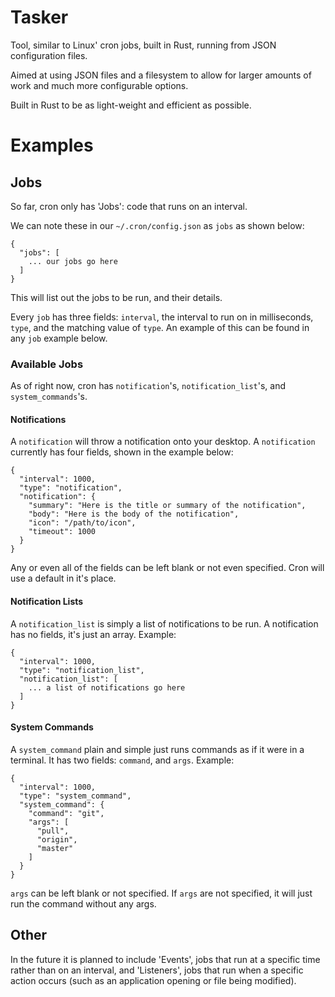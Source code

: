 # Tasker

Tool, similar to Linux' cron jobs, built in Rust, running from JSON configuration files.

Aimed at using JSON files and a filesystem to allow for larger amounts of work and much more configurable options.

Built in Rust to be as light-weight and efficient as possible.

# Examples

## Jobs

So far, cron only has 'Jobs': code that runs on an interval.

We can note these in our `~/.cron/config.json` as `jobs` as shown below:

```
{
  "jobs": [
    ... our jobs go here
  ]
}
```

This will list out the jobs to be run, and their details.

Every `job` has three fields: `interval`, the interval to run on in milliseconds, `type`, and the matching value of `type`. An example of this can be found in any `job` example below.

### Available Jobs

As of right now, cron has `notification`'s, `notification_list`'s, and `system_commands`'s. 

#### Notifications

A `notification` will throw a notification onto your desktop. A `notification` currently has four fields, shown in the example below:

```
{
  "interval": 1000,
  "type": "notification",
  "notification": {
    "summary": "Here is the title or summary of the notification",
    "body": "Here is the body of the notification",
    "icon": "/path/to/icon",
    "timeout": 1000
  }
}
```
Any or even all of the fields can be left blank or not even specified. Cron will use a default in it's place.

#### Notification Lists

A `notification_list` is simply a list of notifications to be run. A notification has no fields, it's just an array. 
Example:

```
{
  "interval": 1000,
  "type": "notification_list",
  "notification_list": [
    ... a list of notifications go here
  ]
}
```

#### System Commands

A `system_command` plain and simple just runs commands as if it were in a terminal. It has two fields: `command`, and `args`.
Example:

```
{
  "interval": 1000,
  "type": "system_command",
  "system_command": {
    "command": "git",
    "args": [
      "pull",
      "origin",
      "master"
    ]
  }
}
```

`args` can be left blank or not specified. If `args` are not specified, it will just run the command without any args.

## Other

In the future it is planned to include 'Events', jobs that run at a specific time rather than on an interval, and 'Listeners', jobs that run when a specific action occurs (such as an application opening or file being modified).

